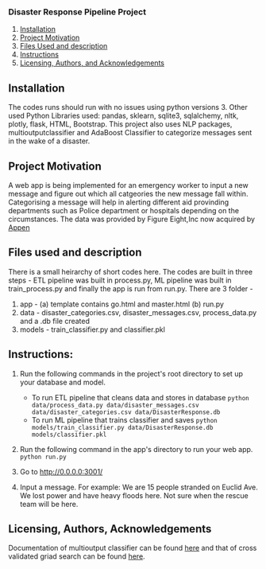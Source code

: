 ### Disaster Response Pipeline Project
1. [Installation](#installation)
2. [Project Motivation](#motivation)
3. [Files Used and description](#files)
4. [Instructions](#instructions)
5. [Licensing, Authors, and Acknowledgements](#licensing)


## Installation <a name="installation"></a>

The codes runs should run with no issues using python versions 3. Other used Python Libraries used: pandas, sklearn, sqlite3, sqlalchemy, nltk, plotly, flask, HTML, Bootstrap. This project also uses NLP packages, multioutputclassifier and AdaBoost Classifier to categorize messages sent in the wake of a disaster. 

## Project Motivation<a name="motivation"></a>
A web app is being implemented for an emergency worker to input a new message and figure out which all catgeories the new message fall within. Categorising a message will help in alerting different aid provinding departments such as Police department or hospitals depending on the circumstances. The data was provided by Figure Eight,Inc now acquired by [Appen](https://appen.com/)

## Files used and description <a name="files"></a>
There is a small heirarchy of short codes here. The codes are built in three steps - ETL pipeline was built in process.py, ML pipeline was built in train_process.py and finally the app is run from run.py. There are 3 folder - 
1. app - (a) template contains go.html and master.html (b) run.py
2. data - disaster_categories.csv, disaster_messages.csv, process_data.py and a .db file created
3. models - train_classifier.py and classifier.pkl

## Instructions:
1. Run the following commands in the project's root directory to set up your database and model.

    - To run ETL pipeline that cleans data and stores in database
        `python data/process_data.py data/disaster_messages.csv data/disaster_categories.csv data/DisasterResponse.db`
    - To run ML pipeline that trains classifier and saves
        `python models/train_classifier.py data/DisasterResponse.db models/classifier.pkl`

2. Run the following command in the app's directory to run your web app.
    `python run.py`

3. Go to http://0.0.0.0:3001/

4. Input a message. For example: We are 15 people stranded on Euclid Ave. We lost power and have heavy floods here. Not sure when the rescue team will be here.

## Licensing, Authors, Acknowledgements<a name="licensing"></a>
Documentation of multioutput classifier can be found [here](https://scikit-learn.org/stable/modules/generated/sklearn.multioutput.MultiOutputClassifier.html) and that of cross validated griad search can be found [here](https://scikit-learn.org/stable/modules/generated/sklearn.model_selection.GridSearchCV.html).
